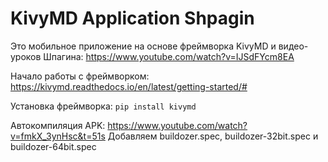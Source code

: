 # KivyMD Application Shpagin

Это мобильное приложение на основе фреймворка KivyMD и видео-уроков Шпагина:
https://www.youtube.com/watch?v=IJSdFYcm8EA

Начало работы с фреймворком:
https://kivymd.readthedocs.io/en/latest/getting-started/#

Установка фреймворка:
`pip install kivymd`

Автокомпиляция APK:
https://www.youtube.com/watch?v=fmkX_3ynHsc&t=51s
Добавляем buildozer.spec, buildozer-32bit.spec 
и buildozer-64bit.spec 
